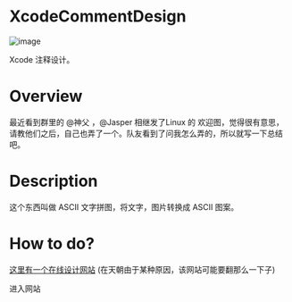 # XcodeCommentDesign
![image](https://github.com/devtofu/XcodeCommentDesign/blob/master/images/screenshot.jpg?raw=true)

Xcode 注释设计。
# Overview

最近看到群里的 @神父 ，@Jasper 相继发了Linux 的 欢迎图，觉得很有意思，请教他们之后，自己也弄了一个。队友看到了问我怎么弄的，所以就写一下总结吧。

# Description
这个东西叫做 ASCII 文字拼图，将文字，图片转换成 ASCII 图案。

# How to do?

[这里有一个在线设计网站](http://www.ascii-art-generator.org/) (在天朝由于某种原因，该网站可能要翻那么一下子)

进入网站